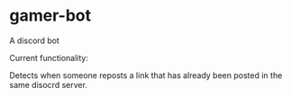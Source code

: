 # gamer-bot
A discord bot

Current functionality:

Detects when someone reposts a link that has already been posted in the same disocrd server.

